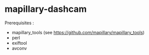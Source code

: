 # mapillary-dashcam

Prerequisites :
- mapillary_tools (see https://github.com/mapillary/mapillary_tools)
- perl
- exiftool
- avconv
